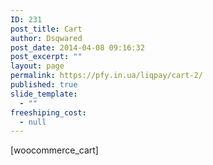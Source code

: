 ```yaml
---
ID: 231
post_title: Cart
author: Dsqwared
post_date: 2014-04-08 09:16:32
post_excerpt: ""
layout: page
permalink: https://pfy.in.ua/liqpay/cart-2/
published: true
slide_template:
  - ""
freeshiping_cost:
  - null
---
```

[woocommerce_cart]